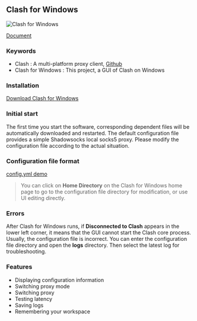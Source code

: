## Clash for Windows

![Clash for Windows](https://github.com/Fndroid/clash_for_windows_pkg/blob/master/imgs/demo3.png?raw=true)

[Document](https://docs.cfw.lbyczf.com/)

### Keywords
- Clash : A multi-platform proxy client, [Github](https://github.com/Dreamacro/clash)
- Clash for Windows :  This project, a GUI of Clash on Windows

### Installation
[Download Clash for Windows](https://github.com/Fndroid/clash_for_windows_pkg/releases)

### Initial start
The first time you start the software, corresponding dependent files will be automatically downloaded and restarted. The default configuration file provides a simple Shadowsocks local socks5 proxy. Please modify the configuration file according to the actual situation.

### Configuration file format
 [config.yml demo](https://github.com/Dreamacro/clash#config)
 
> You can click on **Home Directory** on the Clash for Windows home page to go to the configuration file directory for modification, or use UI editing directly.

### Errors
After Clash for Windows runs, if **Disconnected to Clash** appears in the lower left corner, it means that the GUI cannot start the Clash core process. Usually, the configuration file is incorrect. You can enter the configuration file directory and open the **logs** directory. Then select the latest log for troubleshooting.

### Features
- Displaying configuration information
- Switching proxy mode
- Switching proxy
- Testing latency
- Saving logs
- Remembering your workspace

